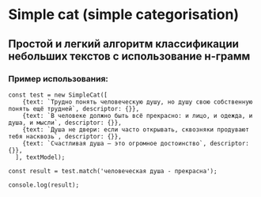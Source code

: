 # Simple cat (simple categorisation)
## Простой и легкий алгоритм классификации небольших текстов c использование н-грамм

### Пример использования:
```
const test = new SimpleCat([
    {text: `Трудно понять человеческую душу, но душу свою собственную понять ещё трудней`, descriptor: {}},
    {text: `В человеке должно быть всё прекрасно: и лицо, и одежда, и душа, и мысли`, descriptor: {}},
    {text: `Душа не двери: если часто открывать, сквозняки продувают тебя насквозь`, descriptor: {}},
    {text: `Счастливая душа — это огромное достоинство`, descriptor: {}},
  ], textModel);

const result = test.match('человеческая душа - прекрасна');

console.log(result);
```